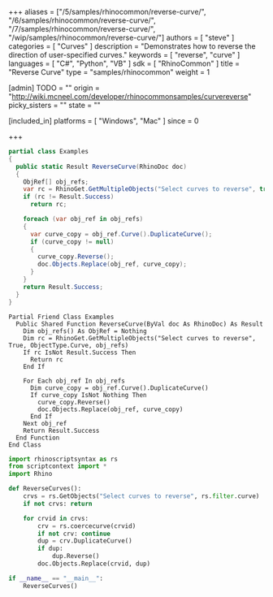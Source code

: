 +++
aliases = ["/5/samples/rhinocommon/reverse-curve/", "/6/samples/rhinocommon/reverse-curve/", "/7/samples/rhinocommon/reverse-curve/", "/wip/samples/rhinocommon/reverse-curve/"]
authors = [ "steve" ]
categories = [ "Curves" ]
description = "Demonstrates how to reverse the direction of user-specified curves."
keywords = [ "reverse", "curve" ]
languages = [ "C#", "Python", "VB" ]
sdk = [ "RhinoCommon" ]
title = "Reverse Curve"
type = "samples/rhinocommon"
weight = 1

[admin]
TODO = ""
origin = "http://wiki.mcneel.com/developer/rhinocommonsamples/curvereverse"
picky_sisters = ""
state = ""

[included_in]
platforms = [ "Windows", "Mac" ]
since = 0

+++

<div class="codetab-content" id="cs">

```cs
partial class Examples
{
  public static Result ReverseCurve(RhinoDoc doc)
  {
    ObjRef[] obj_refs;
    var rc = RhinoGet.GetMultipleObjects("Select curves to reverse", true, ObjectType.Curve, out obj_refs);
    if (rc != Result.Success)
      return rc;

    foreach (var obj_ref in obj_refs)
    {
      var curve_copy = obj_ref.Curve().DuplicateCurve();
      if (curve_copy != null)
      {
        curve_copy.Reverse();
        doc.Objects.Replace(obj_ref, curve_copy);
      }
    }
    return Result.Success;
  }
}
```

</div>


<div class="codetab-content" id="vb">

```vbnet
Partial Friend Class Examples
  Public Shared Function ReverseCurve(ByVal doc As RhinoDoc) As Result
	Dim obj_refs() As ObjRef = Nothing
	Dim rc = RhinoGet.GetMultipleObjects("Select curves to reverse", True, ObjectType.Curve, obj_refs)
	If rc IsNot Result.Success Then
	  Return rc
	End If

	For Each obj_ref In obj_refs
	  Dim curve_copy = obj_ref.Curve().DuplicateCurve()
	  If curve_copy IsNot Nothing Then
		curve_copy.Reverse()
		doc.Objects.Replace(obj_ref, curve_copy)
	  End If
	Next obj_ref
	Return Result.Success
  End Function
End Class
```

</div>


<div class="codetab-content" id="py">

```python
import rhinoscriptsyntax as rs
from scriptcontext import *
import Rhino

def ReverseCurves():
    crvs = rs.GetObjects("Select curves to reverse", rs.filter.curve)
    if not crvs: return

    for crvid in crvs:
        crv = rs.coercecurve(crvid)
        if not crv: continue
        dup = crv.DuplicateCurve()
        if dup:
            dup.Reverse()
        doc.Objects.Replace(crvid, dup)

if __name__ == "__main__":
    ReverseCurves()
```

</div>
